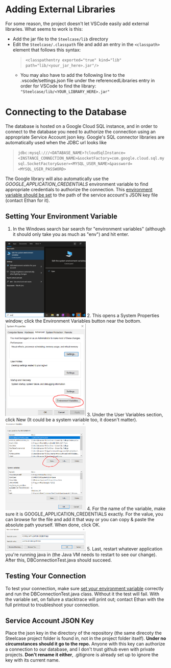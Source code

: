 # Adding External Libraries

For some reason, the project doesn't let VSCode easily add external libraries. What seems to work 
is this:
- Add the jar file to the `Steelcase/lib` directory
- Edit the `Steelcase/.classpath` file and add an entry in the `<classpath>` element that follows this syntax:  
    >`<classpathentry exported="true" kind="lib" path="lib/<your_jar_here>.jar"/>`
    - You may also have to add the following line to the .vscode/settings.json file under the referencedLibraries entry in order for VSCode to find the library:
        `"Steelcase/lib/<YOUR_LIBRARY_HERE>.jar"`

# Connecting to the Database

The database is hosted on a Google Cloud SQL instance, and in order to connect to the database you need to authorize the connection using an appropriate Service Account json key. Google's SQL connector libraries are automatically used when the JDBC url looks like  
>`jdbc:mysql:///<DATABASE_NAME>?cloudSqlInstance=<INSTANCE_CONNECTION_NAME>&socketFactory=com.google.cloud.sql.mysql.SocketFactory&user=<MYSQL_USER_NAME>&password=<MYSQL_USER_PASSWORD>`  

The Google library will also automatically use the *GOOGLE_APPLICATION_CREDENTIALS* environment variable to find appropriate credentials to authorize the connection. This [environment variable should be set](#setting-your-environment-variable) to the path of the service account's JSON key file (contact Ethan for it).

## Setting Your Environment Variable

1. In the Windows search bar search for "environment variables" (although it should only take you as much as "env") and hit enter.  
<img src="./images/search.jpg" style="width:50%;height:50%;">  
2. This opens a System Properties window; click the Environment Variables button near the bottom.  
<img src="./images/env1.PNG" style="width:50%;height:50%;">  
3. Under the User Variables section, click New (It could be a system variable too, it doesn't matter).  
<img src="./images/env2.PNG" style="width:50%;height:50%;">  
4. For the name of the variable, make sure it is GOOGLE_APPLICATION_CREDENTIALS exactly. For the value, you can browse for the file and add it that way or you can copy & paste the absolute path yourself. When done, click OK.  
<img src="./images/env3.PNG" style="width:50%;height:50%;">  
5. Last, restart whatever application you're running java in (the Java VM needs to restart to see our change). After this, DBConnectionTest.java should succeed.

## Testing Your Connection

 To test your connection, make sure [set your environment variable](#setting-your-environment-variable) correctly and run the DBConnectionTest.java class. Without it the test will fail. With the variable set, on failure a stacktrace will print out; contact Ethan with the full printout to troubleshoot your connection.

## Service Account JSON Key

Place the json key in the directory of the repository (the same direcoty the Steelcase project folder is found in, not in the project folder itself). **Under no circumstances should it go to the repo.** Anyone with this key can authorize a connection to our database, and I don't trust github even with private projects. **Don't rename it either**, .gitignore is already set up to ignore the key with its current name.

